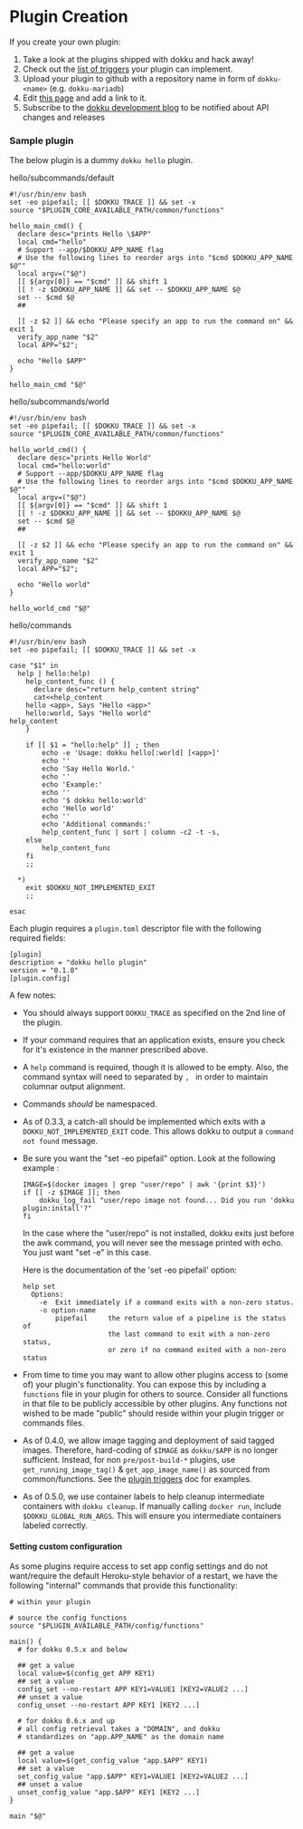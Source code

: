 # Plugin Creation

If you create your own plugin:

1. Take a look at the plugins shipped with dokku and hack away!
2. Check out the [list of triggers](/dokku/development/plugin-triggers) your plugin can implement.
3. Upload your plugin to github with a repository name in form of `dokku-<name>` (e.g. `dokku-mariadb`)
4. Edit [this page](/dokku/plugins) and add a link to it.
5. Subscribe to the [dokku development blog](http://progrium.com) to be notified about API changes and releases


### Sample plugin
The below plugin is a dummy `dokku hello` plugin.

hello/subcommands/default

```shell
#!/usr/bin/env bash
set -eo pipefail; [[ $DOKKU_TRACE ]] && set -x
source "$PLUGIN_CORE_AVAILABLE_PATH/common/functions"

hello_main_cmd() {
  declare desc="prints Hello \$APP"
  local cmd="hello"
  # Support --app/$DOKKU_APP_NAME flag
  # Use the following lines to reorder args into "$cmd $DOKKU_APP_NAME $@""
  local argv=("$@")
  [[ ${argv[0]} == "$cmd" ]] && shift 1
  [[ ! -z $DOKKU_APP_NAME ]] && set -- $DOKKU_APP_NAME $@
  set -- $cmd $@
  ##

  [[ -z $2 ]] && echo "Please specify an app to run the command on" && exit 1
  verify_app_name "$2"
  local APP="$2";

  echo "Hello $APP"
}

hello_main_cmd "$@"
```

hello/subcommands/world

```shell
#!/usr/bin/env bash
set -eo pipefail; [[ $DOKKU_TRACE ]] && set -x
source "$PLUGIN_CORE_AVAILABLE_PATH/common/functions"

hello_world_cmd() {
  declare desc="prints Hello World"
  local cmd="hello:world"
  # Support --app/$DOKKU_APP_NAME flag
  # Use the following lines to reorder args into "$cmd $DOKKU_APP_NAME $@""
  local argv=("$@")
  [[ ${argv[0]} == "$cmd" ]] && shift 1
  [[ ! -z $DOKKU_APP_NAME ]] && set -- $DOKKU_APP_NAME $@
  set -- $cmd $@
  ##

  [[ -z $2 ]] && echo "Please specify an app to run the command on" && exit 1
  verify_app_name "$2"
  local APP="$2";

  echo "Hello world"
}

hello_world_cmd "$@"
```

hello/commands

```shell
#!/usr/bin/env bash
set -eo pipefail; [[ $DOKKU_TRACE ]] && set -x

case "$1" in
  help | hello:help)
    help_content_func () {
      declare desc="return help_content string"
      cat<<help_content
    hello <app>, Says "Hello <app>"
    hello:world, Says "Hello world"
help_content
    }

    if [[ $1 = "hello:help" ]] ; then
        echo -e 'Usage: dokku hello[:world] [<app>]'
        echo ''
        echo 'Say Hello World.'
        echo ''
        echo 'Example:'
        echo ''
        echo '$ dokku hello:world'
        echo 'Hello world'
        echo ''
        echo 'Additional commands:'
        help_content_func | sort | column -c2 -t -s,
    else
        help_content_func
    fi
    ;;

  *)
    exit $DOKKU_NOT_IMPLEMENTED_EXIT
    ;;

esac
```

Each plugin requires a `plugin.toml` descriptor file with the following required fields:

```shell
[plugin]
description = "dokku hello plugin"
version = "0.1.0"
[plugin.config]
```

A few notes:

- You should always support `DOKKU_TRACE` as specified on the 2nd line of the plugin.
- If your command requires that an application exists, ensure you check for it's existence in the manner prescribed above.
- A `help` command is required, though it is allowed to be empty. Also, the command syntax will need to separated by `, ` in order to maintain columnar output alignment.
- Commands *should* be namespaced.
- As of 0.3.3, a catch-all should be implemented which exits with a `DOKKU_NOT_IMPLEMENTED_EXIT` code. This allows dokku to output a `command not found` message.
- Be sure you want the "set -eo pipefail" option. Look at the following example :

    ```shell
    IMAGE=$(docker images | grep "user/repo" | awk '{print $3}')
    if [[ -z $IMAGE ]]; then
        dokku_log_fail "user/repo image not found... Did you run 'dokku plugin:install'?"
    fi
    ```

  In the case where the "user/repo" is not installed, dokku exits just before the awk command,
  you will never see the message printed with echo. You just want "set -e" in this case.

  Here is the documentation of the 'set -eo pipefail' option:
  ```
  help set
    Options:
      -e  Exit immediately if a command exits with a non-zero status.
      -o option-name
          pipefail     the return value of a pipeline is the status of
                       the last command to exit with a non-zero status,
                       or zero if no command exited with a non-zero status
  ```
- From time to time you may want to allow other plugins access to (some of) your plugin's functionality. You can expose this by including a `functions` file in your plugin for others to source. Consider all functions in that file to be publicly accessible by other plugins. Any functions not wished to be made "public" should reside within your plugin trigger or commands files.
- As of 0.4.0, we allow image tagging and deployment of said tagged images. Therefore, hard-coding of `$IMAGE` as `dokku/$APP` is no longer sufficient. Instead, for non `pre/post-build-*` plugins, use `get_running_image_tag()` & `get_app_image_name()` as sourced from common/functions. See the [plugin triggers](/dokku/development/plugin-triggers) doc for examples.
- As of 0.5.0, we use container labels to help cleanup intermediate containers with `dokku cleanup`. If manually calling `docker run`, include `$DOKKU_GLOBAL_RUN_ARGS`. This will ensure you intermediate containers labeled correctly.


#### Setting custom configuration

As some plugins require access to set app config settings and do not want/require the default Heroku-style behavior of a restart, we have the following "internal" commands that provide this functionality:

```shell
# within your plugin

# source the config functions
source "$PLUGIN_AVAILABLE_PATH/config/functions"

main() {
  # for dokku 0.5.x and below

  ## get a value
  local value=$(config_get APP KEY1)
  ## set a value
  config_set --no-restart APP KEY1=VALUE1 [KEY2=VALUE2 ...]
  ## unset a value
  config_unset --no-restart APP KEY1 [KEY2 ...]

  # for dokku 0.6.x and up
  # all config retrieval takes a "DOMAIN", and dokku
  # standardizes on "app.APP_NAME" as the domain name

  ## get a value
  local value=$(get_config_value "app.$APP" KEY1)
  ## set a value
  set_config_value "app.$APP" KEY1=VALUE1 [KEY2=VALUE2 ...]
  ## unset a value
  unset_config_value "app.$APP" KEY1 [KEY2 ...]
}

main "$@"
```
